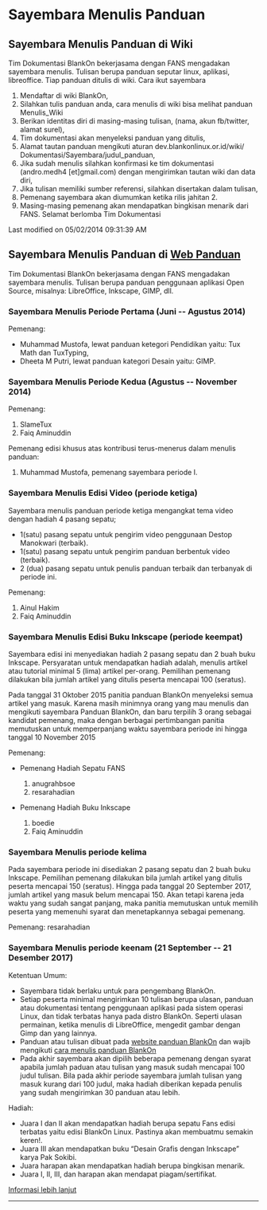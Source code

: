 # Sayembara Menulis Panduan

## Sayembara Menulis Panduan di Wiki
Tim Dokumentasi BlankOn bekerjasama dengan FANS mengadakan sayembara menulis.
Tulisan berupa panduan seputar linux, aplikasi, libreoffice. Tiap panduan
ditulis di wiki. Cara ikut sayembara
   1. Mendaftar di wiki BlankOn,
   2. Silahkan tulis panduan anda, cara menulis di wiki bisa melihat panduan
      Menulis_Wiki
   3. Berikan identitas diri di masing-masing tulisan, (nama, akun fb/twitter,
      alamat surel),
   4. Tim dokumentasi akan menyeleksi panduan yang ditulis,
   5. Alamat tautan panduan mengikuti aturan dev.blankonlinux.or.id/wiki/
      Dokumentasi/Sayembara/judul_panduan,
   6. Jika sudah menulis silahkan konfirmasi ke tim dokumentasi (andro.medh4
      [et]gmail.com) dengan mengirimkan tautan wiki dan data diri,
   7. Jika tulisan memiliki sumber referensi, silahkan disertakan dalam
      tulisan,
   8. Pemenang sayembara akan diumumkan ketika rilis jahitan 2.
   9. Masing-masing pemenang akan mendapatkan bingkisan menarik dari FANS.
Selamat berlomba
Tim Dokumentasi

Last modified on 05/02/2014 09:31:39 AM

## Sayembara Menulis Panduan di [Web Panduan](http://panduan.blankonlinux.or.id)
Tim Dokumentasi BlankOn bekerjasama dengan FANS mengadakan sayembara menulis. Tulisan berupa panduan penggunaan aplikasi Open Source, misalnya: LibreOffice, Inkscape, GIMP, dll.

### Sayembara Menulis Periode Pertama (Juni -- Agustus 2014)
Pemenang: 
  *  Muhammad Mustofa, lewat panduan ketegori Pendidikan yaitu: Tux Math dan TuxTyping,
  *  Dheeta M Putri, lewat panduan kategori Desain yaitu:  GIMP.

### Sayembara Menulis Periode Kedua (Agustus -- November 2014)
Pemenang:
1. SlameTux
2. Faiq Aminuddin

Pemenang edisi khusus atas kontribusi terus-menerus dalam menulis panduan:
1. Muhammad Mustofa, pemenang sayembara periode I.

### Sayembara Menulis Edisi Video (periode ketiga)
Sayembara menulis panduan periode ketiga mengangkat tema video dengan hadiah 4 pasang sepatu;
  * 1(satu) pasang sepatu untuk pengirim video penggunaan Destop Manokwari (terbaik).
  * 1(satu) pasang sepatu untuk pengirim panduan berbentuk video (terbaik).
  * 2 (dua) pasang sepatu untuk penulis panduan terbaik dan terbanyak di periode ini.

Pemenang:
1. Ainul Hakim
2. Faiq Aminuddin

### Sayembara Menulis Edisi Buku Inkscape (periode keempat)
Sayembara edisi ini menyediakan hadiah 2 pasang sepatu dan 2 buah buku Inkscape. Persyaratan untuk mendapatkan hadiah adalah,  menulis artikel atau tutorial minimal 5 (lima) artikel per-orang. Pemilihan pemenang dilakukan bila jumlah artikel yang ditulis peserta mencapai 100 (seratus).

Pada tanggal 31 Oktober 2015 panitia panduan BlankOn menyeleksi semua artikel yang masuk. Karena masih minimnya orang yang mau menulis dan mengikuti sayembara Panduan BlankOn, dan baru terpilih 3 orang sebagai kandidat pemenang, maka dengan berbagai pertimbangan panitia memutuskan untuk memperpanjang waktu sayembara periode ini hingga tanggal 10 November 2015 

Pemenang:
  * Pemenang Hadiah Sepatu FANS
    1. anugrahbsoe
    2. resarahadian

  * Pemenang Hadiah Buku Inkscape
    1. boedie
    2. Faiq Aminuddin

### Sayembara Menulis periode kelima
Pada sayembara periode ini disediakan 2 pasang sepatu dan 2 buah buku Inkscape. Pemilihan pemenang dilakukan bila jumlah artikel yang ditulis peserta mencapai 150 (seratus). Hingga pada tanggal 20 September 2017, jumlah artikel yang masuk belum mencapai 150. Akan tetapi karena jeda waktu yang sudah sangat panjang, maka panitia memutuskan untuk memilih peserta yang memenuhi syarat dan menetapkannya sebagai pemenang.

Pemenang: resarahadian

### Sayembara Menulis periode keenam (21 September -- 21 Desember 2017)
Ketentuan Umum:
  * Sayembara tidak berlaku untuk para pengembang BlankOn.
  * Setiap peserta minimal mengirimkan 10 tulisan berupa ulasan, panduan atau dokumentasi tentang penggunaan aplikasi  pada sistem operasi Linux, dan tidak terbatas hanya pada distro BlankOn. Seperti ulasan permainan, ketika menulis di LibreOffice, mengedit gambar dengan Gimp dan yang lainnya.
  * Panduan atau tulisan dibuat pada [website panduan BlankOn](http://panduan.blankonlinux.or.id) dan wajib mengikuti [cara menulis panduan BlankOn](http://panduan.blankonlinux.or.id/umum/cara-menulis-artikel-di-panduan-blankon-linux/)
  * Pada akhir sayembara akan dipilih beberapa pemenang dengan syarat apabila jumlah paduan atau tulisan yang masuk sudah mencapai 100 judul tulisan. Bila pada akhir periode sayembara jumlah tulisan yang masuk kurang dari 100 judul, maka hadiah diberikan kepada penulis yang sudah mengirimkan 30 panduan atau lebih.

Hadiah:
  * Juara I dan II akan mendapatkan hadiah berupa sepatu Fans edisi terbatas yaitu edisi BlankOn Linux. Pastinya akan membuatmu semakin keren!.
  * Juara III akan mendapatkan buku “Desain Grafis dengan Inkscape” karya Pak Sokibi.
  * Juara harapan akan mendapatkan hadiah berupa bingkisan menarik.
  * Juara I, II, III, dan harapan akan mendapat piagam/sertifikat.

[Informasi lebih lanjut](http://panduan.blankonlinux.or.id/umum/sayembara-menulis-panduan/)

----

